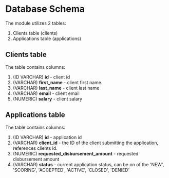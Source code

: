 # Database Schema
The module utilizes 2 tables:
1. Clients table (clients)
2. Applications table (applications)

## Clients table
The table contains columns:
1. (ID VARCHAR) **id** - client id
2. (VARCHAR) **first_name** - client first name.
3. (VARCHAR) **last_name** - client last name
4. (VARCHAR) **email** - client email
5. (NUMERIC) **salary** - client salary

## Applications table
The table contains columns:
1. (ID VARCHAR) **id** - application id
2. (VARCHAR) **client_id** - the ID of the client submitting the application, references clients id.
3. (NUMERIC) **requested_disbursement_amount** - requested disbursement amount
4. (VARCHAR) **status** - current application status, can be on of the 'NEW', 'SCORING', 
'ACCEPTED', 'ACTIVE', 'CLOSED', 'DENIED'